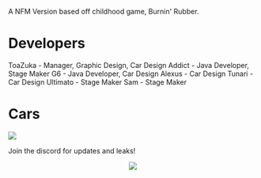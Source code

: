 A NFM Version based off childhood game, Burnin' Rubber.


# Developers

ToaZuka - Manager, Graphic Design, Car Design
Addict - Java Developer, Stage Maker
G6 - Java Developer, Car Design
Alexus - Car Design
Tunari - Car Design
Ultimato - Stage Maker
Sam - Stage Maker


# Cars
 
<img src="https://i.imgur.com/RjGFIkw.png"/>




Join the discord for updates and leaks!
<p align="center">
 <a href="https://discord.gg/vSJ4XV2Nxd" target"blank_"><img src="https://img.shields.io/discord/815419423564759040?color=%237289da&label=Invite&logo=discord&logoColor=%237289da&style=flat-square"></a>
  
